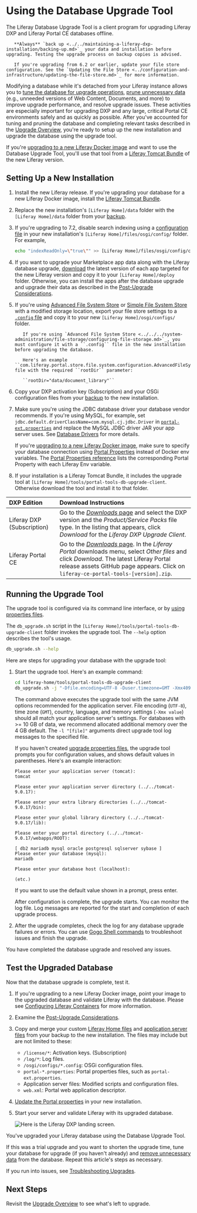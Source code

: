 # Using the Database Upgrade Tool

The Liferay Database Upgrade Tool is a client program for upgrading Liferay DXP and Liferay Portal CE databases offline.

```important::
   **Always** `back up <../../maintaining-a-liferay-dxp-installation/backing-up.md>`_ your data and installation before upgrading. Testing the upgrade process on backup copies is advised.
```

```important::
   If you're upgrading from 6.2 or earlier, update your file store configuration. See the `Updating the File Store <../configuration-and-infrastructure/updating-the-file-store.md>`_ for more information.
```

Modifying a database while it's detached from your Liferay instance allows you to [tune the database for upgrade operations](../upgrade-stability-and-performance/database-tuning-for-upgrades.md), [prune unnecessary data](../upgrade-stability-and-performance/database-tuning-for-upgrades.md) (e.g., unneeded versions of Web Content, Documents, and more) to improve upgrade performance, and resolve upgrade issues. These activities are especially important for upgrading DXP and any large, critical Portal CE environments safely and as quickly as possible. After you've accounted for tuning and pruning the database and completing relevant tasks described in the [Upgrade Overview](./upgrade-overview.md), you're ready to setup up the new installation and upgrade the database using the upgrade tool.

If you're [upgrading to a new Liferay Docker image](../../installing-liferay/using-liferay-docker-images/upgrading-to-a-new-docker-image.md) and want to use the Database Upgrade Tool, you'll use that tool from a [Liferay Tomcat Bundle](../../installing-liferay/installing-a-liferay-tomcat-bundle.md) of the new Liferay version.

## Setting Up a New Installation

1. Install the new Liferay release. If you're upgrading your database for a new Liferay Docker image, install the [Liferay Tomcat Bundle](../../installing-liferay/installing-a-liferay-tomcat-bundle.md).

1. Replace the new installation's `[Liferay Home]/data` folder with the `[Liferay Home]/data` folder from your [backup](../../maintaining-a-liferay-dxp-installation/backing-up.md).

1. If you're upgrading to 7.2, disable search indexing using a [configuration file](../../../system-administration/configuring-liferay/configuration-files-and-factories/using-configuration-files.md) in your new installation's `[Liferay Home]/files/osgi/config/` folder. For example,

    ```bash
    echo "indexReadOnly=\"true\"" >> [Liferay Home]/files/osgi/config/com.liferay.portal.search.configuration.IndexStatusManagerConfiguration.config
    ```

1. If you want to upgrade your Marketplace app data along with the Liferay database upgrade, [download](../../../system-administration/installing-and-managing-apps/installing-apps/downloading-apps.md) the latest version of each app targeted for the new Liferay version and copy it to your `[Liferay Home]/deploy` folder. Otherwise, you can install the apps after the database upgrade and upgrade their data as described in the [Post-Upgrade Considerations](./post-upgrade-considerations.md).

1. If you're using [Advanced File System Store](../../../system-administration/file-storage/configuring-file-storage.md) or [Simple File System Store](../../../system-administration/file-storage/other-file-store-types/simple-file-system-store.md) with a modified storage location, export your file store settings to a [`.config` file](../../../system-administration/configuring-liferay/configuration-files-and-factories/using-configuration-files.md#creating-configuration-files) and copy it to your new `[Liferay Home]/osgi/configs/` folder.

    ```important::
       If you're using `Advanced File System Store <../../../system-administration/file-storage/configuring-file-storage.md>`_, you must configure it with a ``.config`` file in the new installation before upgrading the database.

       Here's an example  ``com.liferay.portal.store.file.system.configuration.AdvancedFileSystemStoreConfiguration.config`` file with the required ``rootDir`` parameter:

       ``rootDir="data/document_library"``
    ```

1. Copy your DXP activation key (Subscription) and your OSGi configuration files from your [backup](../../maintaining-a-liferay-dxp-installation/backing-up.md#liferay-home) to the new installation.

1. Make sure you're using the JDBC database driver your database vendor recommends. If you're using MySQL, for example, set `jdbc.default.driverClassName=com.mysql.cj.jdbc.Driver` in [`portal-ext.properties`](../../reference/portal-properties.md) and replace the MySQL JDBC driver JAR your app server uses. See [Database Drivers](../configuration-and-infrastructure/migrating-configurations-and-properties.md#database-drivers) for more details.

    If you're [upgrading to a new Liferay Docker image](../../installing-liferay/using-liferay-docker-images/upgrading-to-a-new-docker-image.md), make sure to specify your database connection using [Portal Properties](../../reference/portal-properties.md) instead of Docker env variables. The [Portal Properties reference](https://docs.liferay.com/dxp/portal/7.3-latest/propertiesdoc/portal.properties.html) lists the corresponding Portal Property with each Liferay Env variable.

1. If your installation is a Liferay Tomcat Bundle, it includes the upgrade tool at `[Liferay Home]/tools/portal-tools-db-upgrade-client`. Otherwise download the tool and install it to that folder.

| DXP Edition | Download Instructions |
| :---------- | :-------------------- |
| Liferay DXP (Subscription) | Go to the [*Downloads* page](https://customer.liferay.com/group/customer/downloads) and select the DXP version and the _Product/Service Packs_ file type. In the listing that appears, click _Download_ for the _Liferay DXP Upgrade Client_. |
| Liferay Portal CE | Go to the [_Downloads_ page](https://www.liferay.com/downloads-community). In the _Liferay Portal_ downloads menu, select _Other files_ and click _Download_. The latest Liferay Portal release assets GitHub page appears. Click on `liferay-ce-portal-tools-[version].zip`. |

## Running the Upgrade Tool

The upgrade tool is configured via its command line interface, or by [using properties files](../reference/database-upgrade-tool-reference.md#manual-configuration).

The `db_upgrade.sh` script in the `[Liferay Home]/tools/portal-tools-db-upgrade-client` folder invokes the upgrade tool. The `--help` option describes the tool's usage.

```bash
db_upgrade.sh --help
```

Here are steps for upgrading your database with the upgrade tool:

1. Start the upgrade tool. Here's an example command:

    ```bash
    cd liferay-home/tools/portal-tools-db-upgrade-client
    db_upgrade.sh -j "-Dfile.encoding=UTF-8 -Duser.timezone=GMT -Xmx4096m" -l "output.log"
    ```

    The command above executes the upgrade tool with the same JVM options recommended for the application server. File encoding (`UTF-8`), time zone (`GMT`), country, language, and memory settings (`-Xmx value`) should all match your application server's settings. For databases with >= 10 GB of data, we recommend allocated additional memory over the 4 GB default. The `-l "[file]"` arguments direct upgrade tool log messages to the specified file.

   If you haven't created [upgrade properties files](../reference/database-upgrade-tool-reference.md#manual-configuration), the upgrade tool prompts you for configuration values, and shows default values in parentheses. Here's an example interaction:

    ```
    Please enter your application server (tomcat):
    tomcat

    Please enter your application server directory (../../tomcat-9.0.17):

    Please enter your extra library directories (../../tomcat-9.0.17/bin):

    Please enter your global library directory (../../tomcat-9.0.17/lib):

    Please enter your portal directory (../../tomcat-9.0.17/webapps/ROOT):

    [ db2 mariadb mysql oracle postgresql sqlserver sybase ]
    Please enter your database (mysql):
    mariadb

    Please enter your database host (localhost):

    (etc.)
    ```

    If you want to use the default value shown in a prompt, press enter.

    After configuration is complete, the upgrade starts. You can monitor the log file. Log messages are reported for the start and completion of each upgrade process.

1. After the upgrade completes, check the log for any database upgrade failures or errors. You can use [Gogo Shell commands](../upgrade-stability-and-performance/upgrading-modules-using-gogo-shell.md) to troubleshoot issues and finish the upgrade.

You have completed the database upgrade and resolved any issues.

## Test the Upgraded Database

Now that the database upgrade is complete, test it.

1. If you're upgrading to a new Liferay Docker image, point your image to the upgraded database and validate Liferay with the database. Please see [Configuring Liferay Containers](../../installing-liferay/using-liferay-docker-images/configuring-containers.md) for more information.

1. Examine the [Post-Upgrade Considerations](./post-upgrade-considerations.md).

1. Copy and merge your custom [Liferay Home files](../../maintaining-a-liferay-dxp-installation/backing-up.md#liferay-home) and [application server files](../../maintaining-a-liferay-dxp-installation/backing-up.md#application-server) from your backup to the new installation. The files may include but are not limited to these:

    * `/license/*`: Activation keys. (Subscription)
    * `/log/*`: Log files.
    * `/osgi/configs/*.config`: OSGi configuration files.
    * `portal-*.properties`: Portal properties files, such as `portal-ext.properties`.
    * Application server files: Modified scripts and configuration files.
    * `web.xml`: Portal web application descriptor.

1. [Update the Portal properties](../configuration-and-infrastructure/migrating-configurations-and-properties.md#migrating-portal-properties) in your new installation.

1. Start your server and validate Liferay with its upgraded database.

    ![Here is the Liferay DXP landing screen.](./using-the-database-upgrade-tool/images/01.png)

You've upgraded your Liferay database using the Database Upgrade Tool.

If this was a trial upgrade and you want to shorten the upgrade time, tune your database for upgrade (if you haven't already) and [remove unnecessary data](../upgrade-stability-and-performance/database-pruning-for-faster-upgrades.md) from the database. Repeat this article's steps as necessary.

If you run into issues, see [Troubleshooting Upgrades](../reference/troubleshooting-upgrades.md).

## Next Steps

Revisit the [Upgrade Overview](./upgrade-overview.md) to see what's left to upgrade.